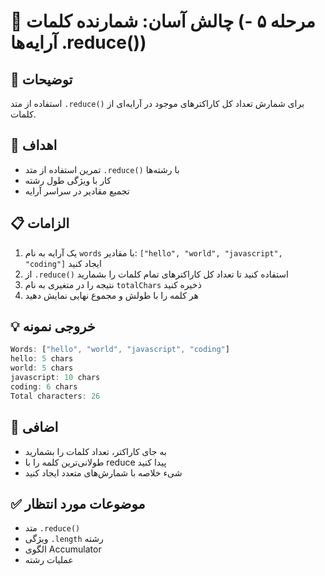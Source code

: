 # 🎯 چالش آسان: شمارنده کلمات (مرحله ۵ - آرایه‌ها .reduce())

## 📝 توضیحات

استفاده از متد `.reduce()` برای شمارش تعداد کل کاراکترهای موجود در آرایه‌ای از کلمات.

## 🎯 اهداف

- تمرین استفاده از متد `.reduce()` با رشته‌ها
- کار با ویژگی طول رشته
- تجمیع مقادیر در سراسر آرایه

## 📋 الزامات

1. یک آرایه به نام `words` با مقادیر: `["hello", "world", "javascript", "coding"]` ایجاد کنید
2. از `.reduce()` استفاده کنید تا تعداد کل کاراکترهای تمام کلمات را بشمارید
3. نتیجه را در متغیری به نام `totalChars` ذخیره کنید
4. هر کلمه را با طولش و مجموع نهایی نمایش دهید

## 💡 خروجی نمونه

```javascript
Words: ["hello", "world", "javascript", "coding"]
hello: 5 chars
world: 5 chars  
javascript: 10 chars
coding: 6 chars
Total characters: 26
```

## 🚀 اضافی

- به جای کاراکتر، تعداد کلمات را بشمارید
- طولانی‌ترین کلمه را با reduce پیدا کنید
- شیء خلاصه با شمارش‌های متعدد ایجاد کنید

## ✅ موضوعات مورد انتظار

- متد `.reduce()`
- ویژگی `.length` رشته
- الگوی Accumulator
- عملیات رشته
